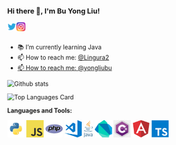 ### Hi there 👋, I'm Bu Yong Liu!

<a href="https://twitter.com/Lingura2">
  <img align="left" alt="Bu Yong Liu | Twitter" width="21px" src="https://github.com/buyongliu0603/MyOverview/blob/main/assets/twitter.png"/>
</a>
<a href="https://www.instagram.com/yongliubu/">
  <img align="left" alt="Bu Yong Liu | Instragram" width="21px" src="https://github.com/buyongliu0603/MyOverview/blob/main/assets/instagram.png"/>
</a>

<br />
<br />

- :books: I’m currently learning Java
- 📫 How to reach me: <a href="https://twitter.com/Lingura2">@Lingura2 
- 📫 How to reach me: <a href="https://www.instagram.com/yongliubu/">@yongliubu</a> 


![Github stats](https://github-readme-stats.vercel.app/api?username=buyongliu0603&theme=blue-green&show_icons=true&count_private=true)


![Top Languages Card](https://github-readme-stats.vercel.app/api/top-langs/?username=buyongliu0603&theme=blue-green&layout=compact)



**Languages and Tools:**  

<code><img height="40" src="https://github.com/buyongliu0603/MyOverview/blob/main/assets/python.png"></code>
<code><img height="40" src="https://github.com/buyongliu0603/MyOverview/blob/main/assets/javascript.png"></code>
<code><img height="40" src="https://github.com/buyongliu0603/MyOverview/blob/main/assets/php.png"></code>
<code><img height="40" src="https://github.com/buyongliu0603/MyOverview/blob/main/assets/visual-studio-code.png"></code>
<code><img height="40" src="https://github.com/buyongliu0603/MyOverview/blob/main/assets/java.png"></code>
<code><img height="40" src="https://github.com/buyongliu0603/MyOverview/blob/main/assets/dart.png"></code>
<code><img height="40" src="https://github.com/buyongliu0603/MyOverview/blob/main/assets/C%23.png"></code>
<code><img height="40" src="https://github.com/buyongliu0603/MyOverview/blob/main/assets/Angular.png"></code>
<code><img height="40" src="https://github.com/buyongliu0603/MyOverview/blob/main/assets/Typescript.png"></code>

  

